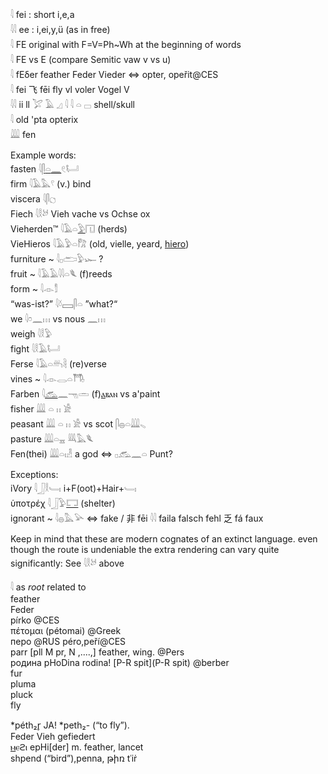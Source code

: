 𓇋 fei : short i,e,a  
𓇋𓇋 ee : i,ei,y,ü  (as in free)  
𓇋 FE original with F=V=Ph~Wh at the beginning of words  
𓇋 FE vs E (compare Semitic vaw v vs u)  
𓇋 fEδer feather Feder Vieder ⇔ opter, opeřit@CES  
𓇋 fei 飞 fēi fly vl voler Vogel V  
𓇋𓇋 ii ll 𓅯 𓄿 𓈎 𓇋 𓇋 𓏏 𓊌	shell/skull  
𓇋 old 'pta opterix  
𓇏 fen  

Example words:  
fasten 𓇋[𓋴](𓋴)[𓏏](𓏏)[𓈖](𓈖)𓏲𓂡  
firm 𓇋𓄿𓅓𓍢 (v.) bind  
viscera 𓇋𓋴𓐎  
Fiech 𓇋𓎛𓃾 Vieh vache vs Ochse ox  
Vieherden™ 𓇋𓄿𓏏[𓅱](𓅱)𓉔 (herds)  
VieHieros 𓇋𓄿𓅱𓏏𓀗 (old, vielle, yeard, [hiero](hiero))  
furniture  ~ 𓇋𓊪𓂧𓅱𓆱 ?  
fruit ~ 𓇋𓄿𓄿𓇋𓇋𓏏𓆰 (f)reeds  
form ~ 𓇋𓁹𓀾  
“was-ist?” 𓇋𓍱𓈙𓋴𓏏  ”what?“  
we 𓇋𓏌𓈖𓏥 vs nous 𓈖𓏥  
weigh 𓇋𓎛𓅱  
fight 𓇋𓎛𓄿𓂡  
Ferse 𓇋𓄿𓏏𓄦𓄻 (re)verse  
vines ~  𓇋𓁹𓂋𓏏𓇭  
Farben 𓇋[𓃹](𓃹)𓈖𓁸𓏛  (f)[ⲁ](Ⲁ)ⲃⲁⲛ vs a'paint  
fisher 𓇏 𓏏 𓏮 𓀀  
peasant 𓇏 𓏏 𓏮 𓀀   vs scot 𓋴𓐍𓏏𓇏𓈅  
pasture 𓇏𓏏𓈇   𓇐𓅓𓆰  
Fen(thei) 𓇏𓏏𓏤𓁐 a god  ⇔ 𓊪𓃹𓈖𓏏 Punt?  

Exceptions:  
iVory 𓇋𓃀𓎛𓄑𓏤 i+F(oot)+Hair+𓄑𓏤  
ὑποτρέχ 𓇋𓃀𓅱[𓉐](𓉐) (shelter)  
ignorant ~ 𓇋𓐍𓅓𓅪  ⇔ fake / 非 fēi 𓇋𓇋 faila falsch fehl 乏 fá faux  


Keep in mind that these are modern cognates of an extinct language. even though the route is undeniable the extra rendering can vary quite significantly: See 𓇋𓎛𓃾 above  


𓇋 as *root* related to  
feather  
Feder  
pírko @CES  
πέτομαι (pétomai) @Greek  
перо @RUS péro,peří@CES  
parr [pll M pr, N ,....,] feather, wing. @Pers  
родина pHoDina rodinа!  [P-R spit](P-R spit)  @berber  
fur  
pluma  
pluck  
fly  

*péth₂r̥ JA! *peth₂- (“to fly”).  
Feder Vieh gefiedert  
[ⲙ](ⲙ)ⲉϩⲓ epHi[der]  m. feather, lancet  
shpend (“bird”),penna, թիռ tʿiṙ  
